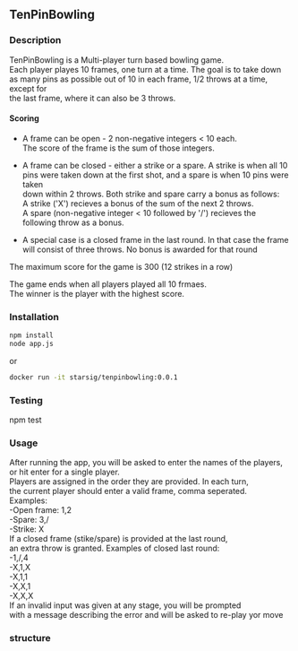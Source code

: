 ## TenPinBowling

### Description

TenPinBowling is a Multi-player turn based bowling game.  
Each player playes 10 frames, one turn at a time. The goal is to take down  
as many pins as possible out of 10 in each frame, 1/2 throws at a time, except for  
the last frame, where it can also be 3 throws.

#### Scoring

- A frame can be open - 2 non-negative integers < 10 each.  
The score of the frame is the sum of those integers.  

- A frame can be closed - either a strike or a spare. A strike is when all 10  
pins were taken down at the first shot, and a spare is when 10 pins were taken  
down within 2 throws. Both strike and spare carry a bonus as follows:  
A strike ('X') recieves a bonus of the sum of the next 2 throws.  
A spare (non-negative integer < 10 followed by '/') recieves the  
following throw as a bonus.  

- A special case is a closed frame in the last round. In that case
the frame will consist of three throws. No bonus is awarded for that round

The maximum score for the game is 300 (12 strikes in a row)  

The game ends when all players played all 10 frmaes.  
The winner is the player with the highest score.

### Installation

```bash
npm install
node app.js
```
or

```bash
docker run -it starsig/tenpinbowling:0.0.1
```

### Testing

npm test

### Usage

After running the app, you will be asked to enter the names of the players,  
or hit enter for a single player.  
Players are assigned in the order they are provided. In each turn,  
the current player should enter a valid frame, comma seperated.  
Examples:  
-Open frame: 1,2  
-Spare: 3,/  
-Strike: X  
If a closed frame (stike/spare) is provided at the last round,  
an extra throw is granted. Examples of closed last round:  
-1,/,4  
-X,1,X  
-X,1,1  
-X,X,1   
-X,X,X  
If an invalid input was given at any stage, you will be prompted   
with a message describing the error and will be asked to re-play yor move

### structure

